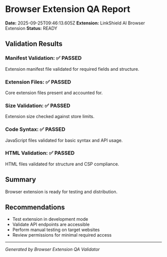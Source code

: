 
# Browser Extension QA Report

**Date:** 2025-09-25T09:46:13.605Z
**Extension:** LinkShield AI Browser Extension
**Status:** READY

## Validation Results

### Manifest Validation: ✅ PASSED
Extension manifest file validated for required fields and structure.

### Extension Files: ✅ PASSED
Core extension files present and accounted for.

### Size Validation: ✅ PASSED
Extension size checked against store limits.

### Code Syntax: ✅ PASSED
JavaScript files validated for basic syntax and API usage.

### HTML Validation: ✅ PASSED
HTML files validated for structure and CSP compliance.

## Summary

Browser extension is ready for testing and distribution.

## Recommendations

- Test extension in development mode
- Validate API endpoints are accessible
- Perform manual testing on target websites
- Review permissions for minimal required access

---
*Generated by Browser Extension QA Validator*
